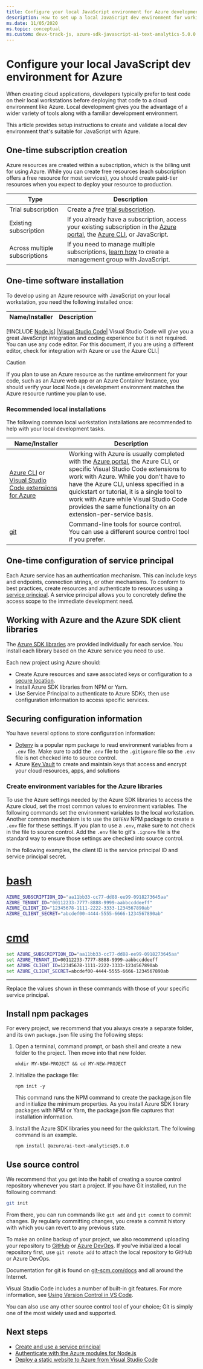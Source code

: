 ```yaml
---
title: Configure your local JavaScript environment for Azure development
description: How to set up a local JavaScript dev environment for working with Azure, including an editor, the Azure SDK libraries, optional tools, and the necessary credentials for library authentication.
ms.date: 11/05/2020
ms.topic: conceptual
ms.custom: devx-track-js, azure-sdk-javascript-ai-text-analytics-5.0.0
---
```


# Configure your local JavaScript dev environment for Azure

When creating cloud applications, developers typically prefer to test code on their local workstations before deploying that code to a cloud environment like Azure. Local development gives you the advantage of a wider variety of tools along with a familiar development environment.

This article provides setup instructions to create and validate a local dev environment that's suitable for JavaScript with Azure.

## One-time subscription creation

Azure resources are created within a subscription, which is the billing unit for using Azure. While you can create free resources (each subscription offers a free resource for most services), you should create paid-tier resources when you expect to deploy your resource to production.

|Type|Description|
|--|--|
|Trial subscription|Create a _free_ [trial subscription](https://azure.microsoft.com/free/).|
|Existing subscription|If you already have a subscription, access your existing subscription in the [Azure portal](https://portal.azure.com), the [Azure CLI](), or JavaScript.|
|Across multiple subscriptions|If you need to manage multiple subscriptions, [learn how](/azure/governance/management-groups/create-management-group-javascript) to create a management group with JavaScript.|

## One-time software installation

To develop using an Azure resource with JavaScript on your local workstation, you need the following installed once:

|Name/Installer|Description|
|--|--|
[!INCLUDE [Node.js](../includes/environment-nodejs-table-row-2-columns.md)]
|[Visual Studio Code](https://code.visualstudio.com/)| Visual Studio Code will give you a great JavaScript integration and coding experience but it is not required. You can use any code editor. For this document, if you are using a different editor, check for integration with Azure or use the Azure CLI.|

> [!CAUTION]
> If you plan to use an Azure resource as the runtime environment for your code, such as an Azure web app or an Azure Container Instance, you should verify your local Node.js development environment matches the Azure resource runtime you plan to use.

### Recommended local installations

The following common local workstation installations are recommended to help with your local development tasks.

|Name/Installer|Description|
|--|--|
|[Azure CLI](/cli/azure/get-started-with-azure-cli?view=azure-cli-latest) or [Visual Studio Code extensions for Azure](https://marketplace.visualstudio.com/search?term=azure&target=VSCode&category=All%20categories&sortBy=Relevance) |Working with Azure is usually completed with the [Azure portal](https://ms.portal.azure.com/), the Azure CLI, or specific Visual Studio Code extensions to work with Azure. While you don't have to have the Azure CLI, unless specified in a quickstart or tutorial, it is a single tool to work with Azure while Visual Studio Code provides the same functionality on an extension-per-service basis.|
| [git](https://git-scm.com/downloads) | Command-line tools for source control. You can use a different source control tool if you prefer. |


## One-time configuration of service principal

Each Azure service has an authentication mechanism. This can include keys and endpoints, connection strings, or other mechanisms. To conform to best practices, create resources and authenticate to resources using a [service principal](node-sdk-azure-authenticate-principal.md). A service principal allows you to concretely define the access scope to the immediate development need.

## Working with Azure and the Azure SDK client libraries

The [Azure SDK libraries](../azure-sdk-library-package-index.md) are provided individually for each service. You install each library based on the Azure service you need to use.

Each new project using Azure should:
- Create Azure resources and save associated keys or configuration to a [secure location](#securing-configuration-information).
- Install Azure SDK libraries from NPM or Yarn. 
- Use Service Principal to authenticate to Azure SDKs, then use configuration information to access specific services.

## Securing configuration information

You have several options to store configuration information:
- [Dotenv](https://www.npmjs.com/package/dotenv) is a popular npm package to read environment variables from a `.env` file. Make sure to add the `.env` file to the `.gitignore` file so the `.env` file is not checked into to source control.
- Azure [Key Vault](/azure/key-vault/) to create and maintain keys that access and encrypt your cloud resources, apps, and solutions

### Create environment variables for the Azure libraries

To use the Azure settings needed by the Azure SDK libraries to access the Azure cloud, set the most common values to environment variables. The following commands set the environment variables to the local workstation. Another common mechanism is to use the `DOTENV` NPM package to create a `.env` file for these settings. If you plan to use a `.env`, make sure to not check in the file to source control. Add the `.env` file to git's `.ignore` file is the standard way to ensure those settings are checked into source control.

In the following examples, the client ID is the service principal ID and service principal secret.

# [bash](#tab/bash)

```bash
AZURE_SUBSCRIPTION_ID="aa11bb33-cc77-dd88-ee99-0918273645aa"
AZURE_TENANT_ID="00112233-7777-8888-9999-aabbccddeeff"
AZURE_CLIENT_ID="12345678-1111-2222-3333-1234567890ab"
AZURE_CLIENT_SECRET="abcdef00-4444-5555-6666-1234567890ab"
```

# [cmd](#tab/cmd)

```cmd
set AZURE_SUBSCRIPTION_ID="aa11bb33-cc77-dd88-ee99-0918273645aa"
set AZURE_TENANT_ID=00112233-7777-8888-9999-aabbccddeeff
set AZURE_CLIENT_ID=12345678-1111-2222-3333-1234567890ab
set AZURE_CLIENT_SECRET=abcdef00-4444-5555-6666-1234567890ab
```

---

Replace the values shown in these commands with those of your specific service principal.

## Install npm packages

For every project, we recommend that you always create a separate folder, and its own `package.json` file using the following steps:

1. Open a terminal, command prompt, or bash shell and create a new folder to the project. Then move into that new folder.

    ```console
    mkdir MY-NEW-PROJECT && cd MY-NEW-PROJECT
    ```

1. Initialize the package file:

    ```console
    npm init -y
    ```

    This command runs the NPM command to create the package.json file and initialize the minimum properties. As you install Azure SDK library packages with NPM or Yarn, the package.json file captures that installation information.

1. Install the Azure SDK libraries you need for the quickstart. The following command is an example.

    ```console
    npm install @azure/ai-text-analytics@5.0.0
    ```

## Use source control

We recommend that you get into the habit of creating a source control repository whenever you start a project. If you have Git installed, run the following command:

```bash
git init
```

From there, you can run commands like `git add` and `git commit` to commit changes. By regularly committing changes, you create a commit history with which you can revert to any previous state.

To make an online backup of your project, we also recommend uploading your repository to [GitHub](https://github.com) or [Azure DevOps](/azure/devops/user-guide/code-with-git?view=azure-devops). If you've initialized a local repository first, use `git remote add` to attach the local repository to GitHub or Azure DevOps.

Documentation for git is found on [git-scm.com/docs](https://git-scm.com/docs) and all around the Internet.

Visual Studio Code includes a number of built-in git features. For more information, see [Using Version Control in VS Code](https://code.visualstudio.com/docs/editor/versioncontrol).

You can also use any other source control tool of your choice; Git is simply one of the most widely used and supported.

## Next steps

* [Create and use a service principal](node-sdk-azure-authenticate-principal.md)
* [Authenticate with the Azure modules for Node.js](node-sdk-azure-authenticate.md)
* [Deploy a static website to Azure from Visual Studio Code](../tutorial-vscode-static-website-node-01.md)